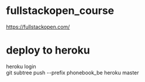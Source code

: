 # fullstackopen_course
https://fullstackopen.com/

# deploy to heroku
heroku login  
git subtree push --prefix phonebook_be heroku master  
